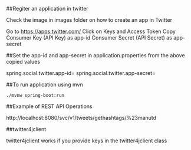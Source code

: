 ##Regiter an application in twitter

Check the image in images folder on how to create an app in Twitter

Go to https://apps.twitter.com/
Click on Keys and Access Token
Copy Consumer Key (API Key) as app-id
Consumer Secret (API Secret) as app-secret


##Set the app-id and app-secret in application.properties from the above copied values

spring.social.twitter.app-id=
spring.social.twitter.app-secret=


##To run application using mvn

```
./mvnw spring-boot:run
```



##Example of REST API Operations

http://localhost:8080/svc/v1/tweets/gethashtags/%23manutd


##twitter4jclient

twitter4jclient works if you provide keys in the twitter4jclient class
